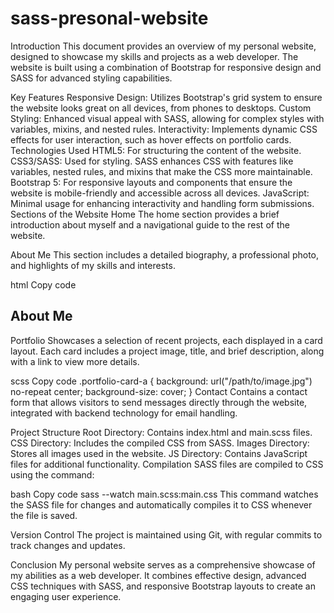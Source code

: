 # sass-presonal-website
Introduction
This document provides an overview of my personal website, designed to showcase my skills and projects as a web developer. The website is built using a combination of Bootstrap for responsive design and SASS for advanced styling capabilities.

Key Features
Responsive Design: Utilizes Bootstrap's grid system to ensure the website looks great on all devices, from phones to desktops.
Custom Styling: Enhanced visual appeal with SASS, allowing for complex styles with variables, mixins, and nested rules.
Interactivity: Implements dynamic CSS effects for user interaction, such as hover effects on portfolio cards.
Technologies Used
HTML5: For structuring the content of the website.
CSS3/SASS: Used for styling. SASS enhances CSS with features like variables, nested rules, and mixins that make the CSS more maintainable.
Bootstrap 5: For responsive layouts and components that ensure the website is mobile-friendly and accessible across all devices.
JavaScript: Minimal usage for enhancing interactivity and handling form submissions.
Sections of the Website
Home
The home section provides a brief introduction about myself and a navigational guide to the rest of the website.

About Me
This section includes a detailed biography, a professional photo, and highlights of my skills and interests.

html
Copy code
<section class="about-me">
  <div class="container">
    <h2>About Me</h2>
    <!-- Content -->
  </div>
</section>
Portfolio
Showcases a selection of recent projects, each displayed in a card layout. Each card includes a project image, title, and brief description, along with a link to view more details.

scss
Copy code
.portfolio-card-a {
  background: url("/path/to/image.jpg") no-repeat center;
  background-size: cover;
}
Contact
Contains a contact form that allows visitors to send messages directly through the website, integrated with backend technology for email handling.

Project Structure
Root Directory: Contains index.html and main.scss files.
CSS Directory: Includes the compiled CSS from SASS.
Images Directory: Stores all images used in the website.
JS Directory: Contains JavaScript files for additional functionality.
Compilation
SASS files are compiled to CSS using the command:

bash
Copy code
sass --watch main.scss:main.css
This command watches the SASS file for changes and automatically compiles it to CSS whenever the file is saved.

Version Control
The project is maintained using Git, with regular commits to track changes and updates.

Conclusion
My personal website serves as a comprehensive showcase of my abilities as a web developer. It combines effective design, advanced CSS techniques with SASS, and responsive Bootstrap layouts to create an engaging user experience.
